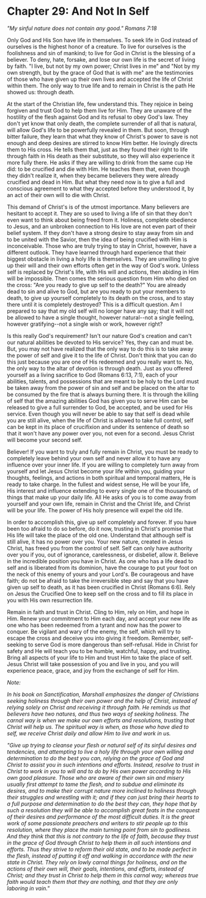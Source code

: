 # Chapter 29: And Not In Self

_"My sinful nature does not contain any good." Romans 7:18_

Only God and His Son have life in themselves. To seek life in God instead of ourselves is the highest honor of a creature. To live for ourselves is the foolishness and sin of mankind; to live for God in Christ is the blessing of a believer. To deny, hate, forsake, and lose our own life is the secret of living by faith. "I live, but not by my own power; Christ lives in me" and "Not by my own strength, but by the grace of God that is with me" are the testimonies of those who have given up their own lives and accepted the life of Christ within them. The only way to true life and to remain in Christ is the path He showed us: through death.

At the start of the Christian life, few understand this. They rejoice in being forgiven and trust God to help them live for Him. They are unaware of the hostility of the flesh against God and its refusal to obey God's law. They don't yet know that only death, the complete surrender of all that is natural, will allow God's life to be powerfully revealed in them. But soon, through bitter failure, they learn that what they know of Christ's power to save is not enough and deep desires are stirred to know Him better. He lovingly directs them to His cross. He tells them that, just as they found their right to life through faith in His death as their substitute, so they will also experience it more fully there. He asks if they are willing to drink from the same cup He did: to be crucified and die with Him. He teaches them that, even though they didn't realize it, when they became believers they were already crucified and dead in Him. But what they need now is to give a full and conscious agreement to what they accepted before they understood it, by an act of their own will to die with Christ.

This demand of Christ's is of the utmost importance. Many believers are hesitant to accept it. They are so used to living a life of sin that they don't even want to think about being freed from it. Holiness, complete obedience to Jesus, and an unbroken connection to His love are not even part of their belief system. If they don't have a strong desire to stay away from sin and to be united with the Savior, then the idea of being crucified with Him is inconceivable. Those who are truly trying to stay in Christ, however, have a different outlook. They have learned through hard experience that their biggest obstacle in living a holy life is themselves. They are unwilling to give up their will and their own efforts often get in the way of God's work. Unless self is replaced by Christ's life, with His will and actions, then abiding in Him will be impossible. Then comes the serious question from Him who died on the cross: "Are you ready to give up self to the death?" You are already dead to sin and alive to God, but are you ready to put your members to death, to give up yourself completely to its death on the cross, and to stay there until it is completely destroyed? This is a difficult question. Am I prepared to say that my old self will no longer have any say; that it will not be allowed to have a single thought, however natural--not a single feeling, however gratifying--not a single wish or work, however right?

Is this really God's requirement? Isn't our nature God's creation and can't our natural abilities be devoted to His service? Yes, they can and must be. But, you may not have realized that the only way to do this is to take away the power of self and give it to the life of Christ. Don't think that you can do this just because you are one of His redeemed and you really want to. No, the only way to the altar of devotion is through death. Just as you offered yourself as a living sacrifice to God (Romans 6:13, 7:1), each of your abilities, talents, and possessions that are meant to be holy to the Lord must be taken away from the power of sin and self and be placed on the altar to be consumed by the fire that is always burning there. It is through the killing of self that the amazing abilities God has given you to serve Him can be released to give a full surrender to God, be accepted, and be used for His service. Even though you will never be able to say that self is dead while you are still alive, when the life of Christ is allowed to take full control, self can be kept in its place of crucifixion and under its sentence of death so that it won't have any power over you, not even for a second. Jesus Christ will become your second self.

Believer! If you want to truly and fully remain in Christ, you must be ready to completely leave behind your own self and never allow it to have any influence over your inner life. If you are willing to completely turn away from yourself and let Jesus Christ become your life within you, guiding your thoughts, feelings, and actions in both spiritual and temporal matters, He is ready to take charge. In the fullest and widest sense, He will be your life, His interest and influence extending to every single one of the thousands of things that make up your daily life. All He asks of you is to come away from yourself and your own life, remain in Christ and the Christ life, and Christ will be your life. The power of His holy presence will expel the old life.

In order to accomplish this, give up self completely and forever. If you have been too afraid to do so before, do it now, trusting in Christ's promise that His life will take the place of the old one. Understand that although self is still alive, it has no power over you. Your new nature, created in Jesus Christ, has freed you from the control of self. Self can only have authority over you if you, out of ignorance, carelessness, or disbelief, allow it. Believe in the incredible position you have in Christ. As one who has a life dead to self and is liberated from its dominion, have the courage to put your foot on the neck of this enemy of yours and your Lord's. Be courageous and have faith; do not be afraid to take the irreversible step and say that you have given up self to death, as it has been crucified in Christ (Romans 6:6). Rely on Jesus the Crucified One to keep self on the cross and to fill its place in you with His own resurrection life.

Remain in faith and trust in Christ. Cling to Him, rely on Him, and hope in Him. Renew your commitment to Him each day, and accept your new life as one who has been redeemed from a tyrant and now has the power to conquer. Be vigilant and wary of the enemy, the self, which will try to escape the cross and deceive you into giving it freedom. Remember, self-seeking to serve God is more dangerous than self-refusal. Hide in Christ for safety and He will teach you to be humble, watchful, happy, and trusting. Bring all aspects of your life to Him and trust Him to take the place of self. Jesus Christ will take possession of you and live in you, and you will experience peace, grace, and joy from the exchange of self for Him.

_Note:_

_In his book on Sanctification, Marshall emphasizes the danger of Christians seeking holiness through their own power and the help of Christ, instead of relying solely on Christ and receiving it through faith. He reminds us that believers have two natures, and thus two ways of seeking holiness. The carnal way is when we make our own efforts and resolutions, trusting that Christ will help us. The spiritual way is when, as those who have died to self, we receive Christ daily and allow Him to live and work in us._

_"Give up trying to cleanse your flesh or natural self of its sinful desires and tendencies, and attempting to live a holy life through your own willing and determination to do the best you can, relying on the grace of God and Christ to assist you in such intentions and efforts. Instead, resolve to trust in Christ to work in you to will and to do by His own power according to His own good pleasure. Those who are aware of their own sin and misery usually first attempt to tame the flesh, and to subdue and eliminate its desires, and to make their corrupt nature more inclined to holiness through their struggles and wrestling with it; and if they can just bring their hearts to a full purpose and determination to do the best they can, they hope that by such a resolution they will be able to accomplish great feats in the conquest of their desires and performance of the most difficult duties. It is the great work of some passionate preachers and writers to stir people up to this resolution, where they place the main turning point from sin to godliness. And they think that this is not contrary to the life of faith, because they trust in the grace of God through Christ to help them in all such intentions and efforts. Thus they strive to reform their old state, and to be made perfect in the flesh, instead of putting it off and walking in accordance with the new state in Christ. They rely on lowly carnal things for holiness, and on the actions of their own will, their goals, intentions, and efforts, instead of Christ; and they trust in Christ to help them in this carnal way; whereas true faith would teach them that they are nothing, and that they are only laboring in vain."_

